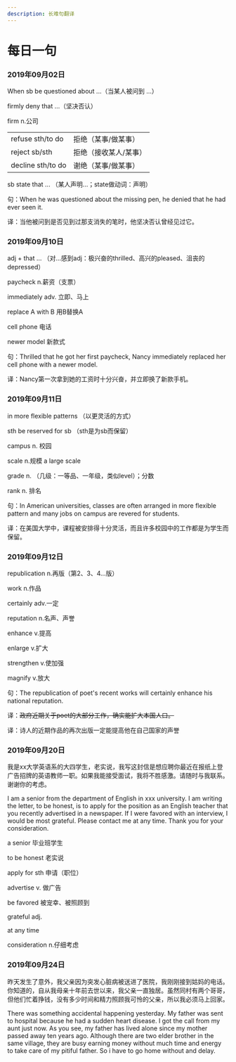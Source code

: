 ```yaml
---
description: 长难句翻译
---
```


# 每日一句

### 2019年09月02日

When sb be questioned about ...（当某人被问到 ...）

firmly deny that ...（坚决否认）

firm n.公司

|  |  |
| :--- | :--- |
| refuse sth/to do  | 拒绝（某事/做某事） |
| reject sb/sth | 拒绝（接收某人/某事） |
| decline sth/to do | 谢绝（某事/做某事） |

sb state that ... （某人声明...；state做动词：声明）

句：When he was questioned about the missing pen, he denied that he had ever seen it.

译：当他被问到是否见到过那支消失的笔时，他坚决否认曾经见过它。

### 2019年09月10日

adj + that ... （对...感到adj：极兴奋的thrilled、高兴的pleased、沮丧的depressed）

paycheck n.薪资（支票）

immediately adv. 立即、马上

replace A with B 用B替换A

cell phone 电话

newer model 新款式

句：Thrilled that he got her first paycheck, Nancy immediately replaced her cell phone with a newer model.

译：Nancy第一次拿到她的工资时十分兴奋，并立即换了新款手机。

### 2019年09月11日

in more flexible patterns （以更灵活的方式）

sth be reserved for sb （sth是为sb而保留）

campus n. 校园

scale n.规模 a large scale

grade n. （几级：一等品、一年级，类似level）；分数

rank n. 排名

句：In American universities, classes are often arranged in more flexible pattern and many jobs on campus are revered for students.

译：在美国大学中，课程被安排得十分灵活，而且许多校园中的工作都是为学生而保留。

### 2019年09月12日

republication n.再版（第2、3、4...版）

work n.作品

certainly adv.一定

reputation n.名声、声誉

enhance v.提高

enlarge v.扩大

strengthen v.使加强

magnify v.放大

句：The republication of poet's recent works will certainly enhance his national reputation.

译：~~政府近期关于poet的大部分工作，确实能扩大本国人口。~~

译：诗人的近期作品的再次出版一定能提高他在自己国家的声誉

### 2019年09月20日

我是xx大学英语系的大四学生，老实说，我写这封信是想应聘你最近在报纸上登广告招牌的英语教师一职。如果我能接受面试，我将不胜感激。请随时与我联系。谢谢你的考虑。

I am a senior from the department of English in xxx university. I am writing the letter, to be honest, is to apply for the position as an English teacher that you recently advertised in a newspaper. If I were favored with an interview, I would be most grateful. Please contact me at any time. Thank you for your consideration.

a senior 毕业班学生

to be honest 老实说

apply for sth 申请（职位）

advertise v. 做广告

be favored 被宠幸、被照顾到

grateful adj.

at any time

consideration n.仔细考虑

### 2019年09月24日

昨天发生了意外，我父亲因为突发心脏病被送进了医院，我刚刚接到姑妈的电话。你知道的，自从我母亲十年前去世以来，我父亲一直独居。虽然同村有两个哥哥，但他们忙着挣钱，没有多少时间和精力照顾我可怜的父亲，所以我必须马上回家。

There was something accidental happening yesterday. My father was sent to hospital because he had a sudden heart disease. I got the call from my aunt just now. As you see, my father has lived alone since my mother passed away ten years ago. Although there are two elder brother in the same village, they are busy earning money without much time and energy to take care of my pitiful father. So i have to go home without and delay.







